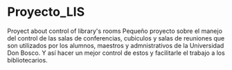 # Proyecto_LIS
Proyect about control of library's rooms
Pequeño proyecto sobre el manejo del control de las salas de conferencias, cubiculos y salas de reuniones que son utilizados por
los alumnos, maestros y admnistrativos de la Universidad Don Bosco. Y así hacer un mejor control de estos y facilitarle el trabajo
a los bibliotecarios.
